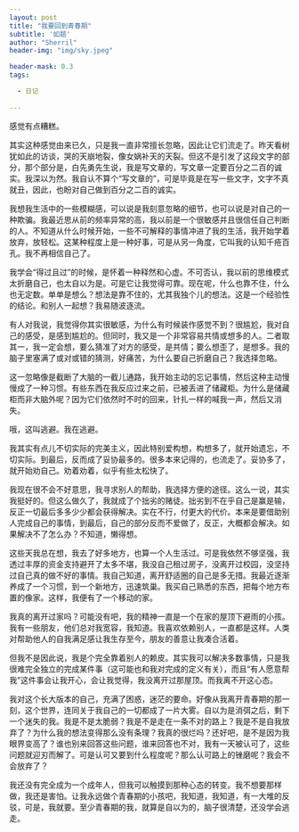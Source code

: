 ```yaml
---
layout: post
title: "我要回到青春期"
subtitle: '如题'
author: "Sherril"
header-img: "img/sky.jpeg"

header-mask: 0.3
tags:

  - 日记
  
---
```


感觉有点糟糕。

其实这种感觉由来已久，只是我一直非常擅长忽略，因此让它们流走了。昨天看树犹如此的访谈，哭的天崩地裂，像女娲补天的天裂。但这不是引发了这段文字的部分，那个部分是，白先勇先生说，我是写文章的，写文章一定要百分之二百的诚实。我深以为然。我自认不算个“写文章的”，可是毕竟是在写一些文字，文字不真就丑，因此，也盼对自己做到百分之二百的诚实。

我想我生活中的一些模糊感，可以说是我刻意忽略的细节，也可以说是对自己的一种欺骗。我最近思从前的频率异常的高，我以前是一个很敏感并且很信任自己判断的人。不知道从什么时候开始，一些不可解释的事情冲进了我的生活，我开始学着放弃，放轻松。这某种程度上是一种好事，可是从另一角度，它叫我的认知千疮百孔。我不再相信自己了。

我学会“得过且过”的时候，是怀着一种释然和心虚。不可否认，我以前的思维模式太折磨自己，也太自以为是。可是它让我觉得可靠。现在呢，什么也靠不住，什么也无定数。单单是想么？想法是靠不住的，尤其我独个儿的想法。这是一个经验性的结论。和别人一起想？我易随波逐流。

有人对我说，我觉得你其实很敏感，为什么有时候装作感觉不到？很尴尬，我对自己的感受，是感到尴尬的。但同时，我又是一个非常容易共情或想多的人。二者取其一，我一定会想，要么猜准了对方的感受，是共情；要么想歪了，是想多。我的脑子里塞满了或对或错的猜测，好痛苦，为什么要自己折磨自己？我选择忽略。

这一忽略像是截断了大脑的一截儿通路，我开始主动的忘记事情，然后这种主动慢慢成了一种习惯。有些东西在我反应过来之前，已被丢进了储藏柜。为什么是储藏柜而非大脑外呢？因为它们依然时不时的回来，针扎一样的喊我一声，然后又消失。

哦，这叫逃避。我在逃避。

我其实有点儿不切实际的完美主义，因此特别爱构想，构想多了，就开始遗忘，不切实际。到最后，反而成了妥协最多的。很多本来记得的，也流走了。妥协多了，就开始劝自己。劝着劝着，似乎有些太松快了。

我现在很不会不好意思，我寻求别人的帮助，我选择方便的途径。这么一说，其实我挺好的。但这么做久了，我就成了个拙劣的赌徒。拙劣到不在乎自己是赢是输，反正一切最后多多少少都会获得解决。实在不行，付更大的代价。本来是要借助别人完成自己的事情，到最后，自己的部分反而不爱做了，反正，大概都会解决。如果解决不了怎么办？不知道，懒得想。

这些天我总在想，我去了好多地方，也算一个人生活过。可是我依然不够坚强，我透过丰厚的资金支持避开了太多不堪，我没自己租过房子，没离开过校园，没坚持过自己真的做不好的事情。我自己知道，离开舒适圈的自己是多无措。我最近逐渐养成了一个习惯，到一个新地方，迅速筑巢。我买自己熟悉的东西，把每个地方布置的像家。这样，我便有了一个移动的家。

我真的离开过家吗？可能没有吧，我的精神一直是一个在家的屋顶下避雨的小孩。我有一些朋友，他们总对我宽容，我知道。我喜欢依赖别人，一直都是这样。人类对帮助他人的自我满足感让我生存至今，朋友的善意让我凑合活着。

但我不是因此说，我是个完全靠着别人的赖皮。其实我可以解决多数事情，只是我很难完全独立的完成某件事（这可能也和我对完成的定义有关），而且“有人愿意帮我”这件事会让我开心，会让我觉得，我没离开过那屋顶。而我离不开这心态。

我对这个长大版本的自己，充满了困惑，迷茫的要命。好像从我离开青春期的那一刻，这个世界，连同关于我自己的一切都成了一片大雾。自以为是消弭之后，剩下一个迷失的我。我是不是太脆弱？我是不是走在一条不对的路上？我是不是自我放弃了？为什么我的想法变得那么没有条理？我真的很烂吗？还好吧，是不是因为我眼界变高了？谁也别来回答这些问题，谁来回答也不对，我有一天被认可了，这些问题就迎刃而解了。可是认可又要到什么程度呢？那么认可路上的锉磨呢？我会不会放弃了？

我还没有完全成为一个成年人，但我可以触摸到那种心态的转变。我不想要那样做，我还是害怕。让我永远做个青春期的小孩吧，我知道，我知道，有一大堆的反驳，可是，我就要。至少青春期的我，就算是自以为的，脑子很清楚，还没学会逃走。



